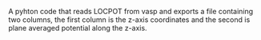 A pyhton code that reads LOCPOT from vasp and exports a file containing two columns, the first column is the z-axis coordinates and the second is plane averaged potential along the z-axis.
